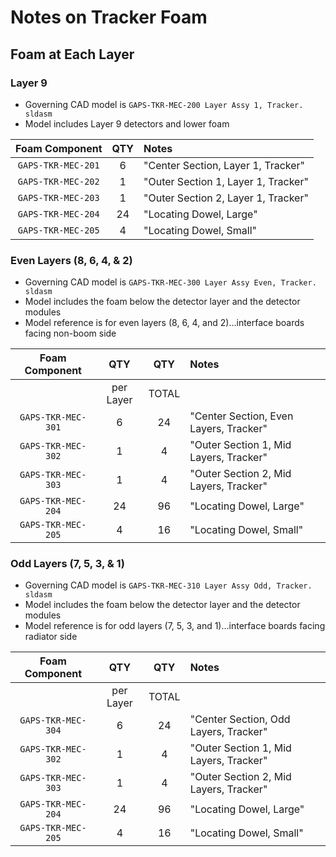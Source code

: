 # Notes on Tracker Foam

## Foam at Each Layer

### Layer 9

- Governing CAD model is `GAPS-TKR-MEC-200 Layer Assy 1, Tracker. sldasm`
- Model includes Layer 9 detectors and lower foam

|   Foam Component   | QTY | Notes                                |
|:------------------:|:---:|:-------------------------------------|
| `GAPS-TKR-MEC-201` |  6  | "Center Section, Layer 1, Tracker"   |
| `GAPS-TKR-MEC-202` |  1  | "Outer Section 1, Layer 1, Tracker"  |
| `GAPS-TKR-MEC-203` |  1  | "Outer Section 2, Layer 1, Tracker"  |
| `GAPS-TKR-MEC-204` | 24  | "Locating Dowel, Large"              |
| `GAPS-TKR-MEC-205` |  4  | "Locating Dowel, Small"              |

### Even Layers (8, 6, 4, & 2)

- Governing CAD model is `GAPS-TKR-MEC-300 Layer Assy Even, Tracker. sldasm`
- Model includes the foam below the detector layer and the detector modules
- Model reference is for even layers (8, 6, 4, and 2)...interface boards
  facing non-boom side

|   Foam Component   |    QTY    |  QTY  | Notes                                  |
|:------------------:|:---------:|:-----:|:---------------------------------------|
|                    | per Layer | TOTAL |                                        |
| `GAPS-TKR-MEC-301` |     6     |  24   | "Center Section, Even Layers, Tracker" |
| `GAPS-TKR-MEC-302` |     1     |   4   | "Outer Section 1, Mid Layers, Tracker" |
| `GAPS-TKR-MEC-303` |     1     |   4   | "Outer Section 2, Mid Layers, Tracker" |
| `GAPS-TKR-MEC-204` |    24     |  96   | "Locating Dowel, Large"                |
| `GAPS-TKR-MEC-205` |     4     |  16   | "Locating Dowel, Small"                |

### Odd Layers (7, 5, 3, & 1)

- Governing CAD model is `GAPS-TKR-MEC-310 Layer Assy Odd, Tracker. sldasm`
- Model includes the foam below the detector layer and the detector modules
- Model reference is for odd layers (7, 5, 3, and 1)...interface boards
  facing radiator side

|   Foam Component   |    QTY    |  QTY  | Notes                                  |
|:------------------:|:---------:|:-----:|:---------------------------------------|
|                    | per Layer | TOTAL |                                        |
| `GAPS-TKR-MEC-304` |     6     |  24   | "Center Section, Odd Layers, Tracker"  |
| `GAPS-TKR-MEC-302` |     1     |   4   | "Outer Section 1, Mid Layers, Tracker" |
| `GAPS-TKR-MEC-303` |     1     |   4   | "Outer Section 2, Mid Layers, Tracker" |
| `GAPS-TKR-MEC-204` |    24     |  96   | "Locating Dowel, Large"                |
| `GAPS-TKR-MEC-205` |     4     |  16   | "Locating Dowel, Small"                |


